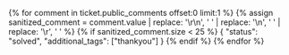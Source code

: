 {% for comment in ticket.public_comments offset:0 limit:1 %}
{% assign sanitized_comment = comment.value | replace: '\r\n', ' ' | replace: '\n', ' ' | replace: '\r', ' ' %}
{% if sanitized_comment.size < 25 %}
{
  "status": "solved",
  "additional_tags": ["thankyou"]
}
{% endif %}
{% endfor %}
